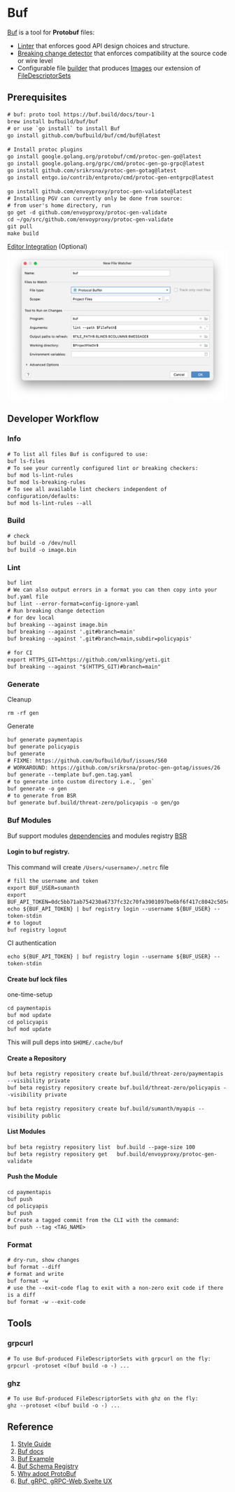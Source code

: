 # Buf

[Buf](https://buf.build/) is a tool for __Protobuf__ files:

- [Linter](https://buf.build/docs/lint-usage) that enforces good API design choices and structure.
- [Breaking change detector](https://buf.build/docs/breaking-usage) that enforces compatibility at the source code or wire level
- Configurable file [builder](https://buf.build/docs/build-overview) that produces [Images](https://buf.build/docs/build-images) our extension of [FileDescriptorSets](https://github.com/protocolbuffers/protobuf/blob/master/src/google/protobuf/descriptor.proto)

## Prerequisites

```shell
# buf: proto tool https://buf.build/docs/tour-1
brew install bufbuild/buf/buf
# or use `go install` to install Buf
go install github.com/bufbuild/buf/cmd/buf@latest

# Install protoc plugins
go install google.golang.org/protobuf/cmd/protoc-gen-go@latest
go install google.golang.org/grpc/cmd/protoc-gen-go-grpc@latest
go install github.com/srikrsna/protoc-gen-gotag@latest
go install entgo.io/contrib/entproto/cmd/protoc-gen-entgrpc@latest

go install github.com/envoyproxy/protoc-gen-validate@latest
# Installing PGV can currently only be done from source: 
# from user's home directory, run
go get -d github.com/envoyproxy/protoc-gen-validate
cd ~/go/src/github.com/envoyproxy/protoc-gen-validate
git pull
make build
```

[Editor Integration](https://docs.buf.build/editor-integration) (Optional)
![goland-buf-watch](images/goland-buf-watch.png)


## Developer Workflow

### Info

```shell
# To list all files Buf is configured to use:
buf ls-files
# To see your currently configured lint or breaking checkers:
buf mod ls-lint-rules
buf mod ls-breaking-rules
# To see all available lint checkers independent of configuration/defaults:
buf mod ls-lint-rules --all
```

### Build

```shell
# check
buf build -o /dev/null
buf build -o image.bin
```

### Lint

```shell
buf lint
# We can also output errors in a format you can then copy into your buf.yaml file
buf lint --error-format=config-ignore-yaml
# Run breaking change detection
# for dev local
buf breaking --against image.bin
buf breaking --against '.git#branch=main'
buf breaking --against '.git#branch=main,subdir=policyapis'

# for CI
export HTTPS_GIT=https://github.com/xmlking/yeti.git
buf breaking --against "$(HTTPS_GIT)#branch=main"
```

### Generate

Cleanup
```shell
rm -rf gen
```

Generate
```shell
buf generate paymentapis 
buf generate policyapis
buf generate
# FIXME: https://github.com/bufbuild/buf/issues/560  
# WORKAROUND: https://github.com/srikrsna/protoc-gen-gotag/issues/26
buf generate --template buf.gen.tag.yaml
# to generate into custom directory i.e., `gen`
buf generate -o gen
# to generate from BSR 
buf generate buf.build/threat-zero/policyapis -o gen/go
```

### Buf Modules
Buf support modules [dependencies](https://docs.buf.build/tour/add-a-dependency) and modules registry [BSR](https://docs.buf.build/bsr/overview)

#### Login to buf registry. 
This command will create `/Users/<username>/.netrc` file

```shell
# fill the username and token
export BUF_USER=sumanth
export BUF_API_TOKEN=0dc5bb71ab754230a6737fc32c70fa3901097be6bf6f417c8042c505c51181c4
echo ${BUF_API_TOKEN} | buf registry login --username ${BUF_USER} --token-stdin
# to logout
buf registry logout
```

CI authentication
```shell
echo ${BUF_API_TOKEN} | buf registry login --username ${BUF_USER} --token-stdin
```
#### Create buf lock files
one-time-setup
```shell
cd paymentapis
buf mod update
cd policyapis
buf mod update
```
This will pull deps into `$HOME/.cache/buf`

#### Create a Repository
```shell
buf beta registry repository create buf.build/threat-zero/paymentapis --visibility private
buf beta registry repository create buf.build/threat-zero/policyapis --visibility private

buf beta registry repository create buf.build/sumanth/myapis --visibility public
```

#### List Modules
```shell
buf beta registry repository list  buf.build --page-size 100
buf beta registry repository get   buf.build/envoyproxy/protoc-gen-validate
```

#### Push the Module
```shell
cd paymentapis
buf push
cd policyapis
buf push
# Create a tagged commit from the CLI with the command:
buf push --tag <TAG_NAME>
```

### Format

```shell
# dry-run, show changes 
buf format --diff
# format and write 
buf format -w
# use the --exit-code flag to exit with a non-zero exit code if there is a diff
buf format -w --exit-code
```

## Tools

### grpcurl

```shell
# To use Buf-produced FileDescriptorSets with grpcurl on the fly:
grpcurl -protoset <(buf build -o -) ...
```

### ghz

```shell
# To use Buf-produced FileDescriptorSets with ghz on the fly:
ghz --protoset <(buf build -o -) ...
```

## Reference

1. [Style Guide](https://buf.build/docs/style-guide)
2. [Buf docs](https://buf.build/docs/introduction)
3. [Buf Example](https://github.com/bufbuild/buf-example/blob/master/Makefile)
4. [Buf Schema Registry](https://buf.build/docs/roadmap)
5. [Why adopt ProtoBuf](https://itnext.io/a-minimalist-guide-to-protobuf-1f24fbca0e2d)
6. [Buf, gRPC, gRPC-Web,Svelte UX](https://www.polarsignals.com/blog/posts/2022/02/22/how-we-build-our-apis-from-scratch/)
